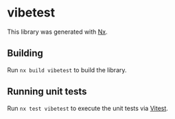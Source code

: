 # vibetest

This library was generated with [Nx](https://nx.dev).

## Building

Run `nx build vibetest` to build the library.

## Running unit tests

Run `nx test vibetest` to execute the unit tests via [Vitest](https://vitest.dev/).
